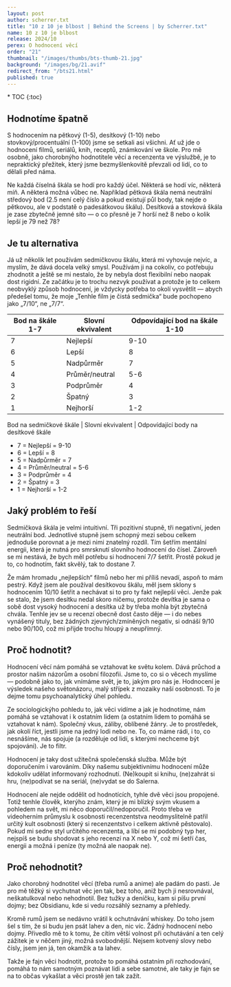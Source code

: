 ```yaml
---
layout: post
author: scherrer.txt
title: "10 z 10 je blbost | Behind the Screens | by Scherrer.txt"
name: 10 z 10 je blbost
release: 2024/10
perex: O hodnocení věcí
order: "21"
thumbnail: "/images/thumbs/bts-thumb-21.jpg"
background: "/images/bg/21.avif"
redirect_from: "/bts21.html"
published: true
---
```


<div id="toc"></div>
* TOC
{:toc}

## Hodnotíme špatně
S hodnocením na pětkový (1-5), desítkový (1-10) nebo stovkový/procentuální (1-100) jsme se setkali asi všichni. Ať už jde o hodnocení filmů, seriálů, knih, receptů, známkování ve škole. Pro mě osobně, jako chorobnýho hodnotitele věcí a recenzenta ve výslužbě, je to nepraktický přežitek, který jsme bezmyšlenkovitě převzali od lidí, co to dělali před náma.

Ne každá číselná škála se hodí pro každý účel. Některá se hodí víc, některá míň. A některá možná vůbec ne. Například pětková škála nemá neutrální středový bod (2.5 není celý číslo a pokud existují půl body, tak nejde o pětkovou, ale v podstatě o padesátkovou škálu). Desítková a stovková škála je zase zbytečně jemné síto — o co přesně je 7 horší než 8 nebo o kolik lepší je 79 než 78?

## Je tu alternativa
Já už několik let používám sedmičkovou škálu, která mi vyhovuje nejvíc, a myslím, že dává docela velký smysl. Používám ji na cokoliv, co potřebuju zhodnotit a ještě se mi nestalo, že by nebyla dost flexibilní nebo naopak dost rigidní. Ze začátku je to trochu nezvyk používat a protože je to celkem neobvyklý způsob hodnocení, je vždycky potřeba to okolí vysvětlit — abych předešel tomu, že moje „Tenhle film je čistá sedmička“ bude pochopeno jako „7/10“, ne „7/7“.

| Bod na škále 1-7 | Slovní ekvivalent | Odpovídající bod na škále 1-10 |
| ---------------- | ----------------- | ------------------------------ |
| 7                | Nejlepší          | 9-10                           |
| 6                | Lepší             | 8                              |
| 5                | Nadpůrměr         | 7                              |
| 4                | Průměr/neutral    | 5-6                            |
| 3                | Podprůměr         | 4                              |
| 2                | Špatný            | 3                              |
| 1                | Nejhorší          | 1-2                            |

Bod na sedmičkové škále | Slovní ekvivalent | Odpovídající body na desítkové škále
- 7 = Nejlepší = 9-10
- 6 = Lepší = 8
- 5 = Nadpůrměr = 7
- 4 = Průměr/neutral = 5-6
- 3 = Podprůměr = 4
- 2 = Špatný = 3
- 1 = Nejhorší = 1-2

## Jaký problém to řeší
Sedmičková škála je velmi intuitivní. Tři pozitivní stupně, tři negativní, jeden neutrální bod. Jednotlivé stupně jsem schopný mezi sebou celkem jednoduše porovnat a je mezi nimi znatelný rozdíl. Tím šetřím mentální energii, která je nutná pro smrsknutí slovního hodnocení do čísel. Zároveň se mi nestává, že bych měl potřebu si hodnocení 7/7 šetřit. Prostě pokud je to, co hodnotím, fakt skvělý, tak to dostane 7. 

Že mám hromadu „nejlepších“ filmů nebo her mi příliš nevadí, aspoň to mám pestrý. Když jsem ale používal desítkovou škálu, měl jsem sklony s hodnocením 10/10 šetřit a nechávat si to pro ty fakt nejlepší věci. Jenže pak se stalo, že jsem desítku nedal skoro ničemu, protože devítka je sama o sobě dost vysoký hodnocení a desítka už by třeba mohla být zbytečná chvála. Tenhle jev se u recenzí obecně dost často děje — i do nebes vynášený tituly, bez žádných zjevných/zmíněných negativ, si odnáší 9/10 nebo 90/100, což mi přijde trochu hloupý a neupřímný.

## Proč hodnotit?
Hodnocení věcí nám pomáhá se vztahovat ke světu kolem. Dává průchod a prostor našim názorům a osobní filozofii. Jsme to, co si o věcech myslíme — podobně jako to, jak vnímáme svět, je to, jakým pro nás je. Hodnocení je výsledek našeho světonázoru, malý střípek z mozaiky naší osobnosti. To je dejme tomu psychoanalytický úhel pohledu.

Ze sociologickýho pohledu to, jak věci vidíme a jak je hodnotíme, nám pomáhá se vztahovat i k ostatním lidem (a ostatním lidem to pomáhá se vztahovat k nám). Společný vkus, záliby, oblíbené žánry. Je to prostředek, jak okolí říct, jestli jsme na jedný lodi nebo ne. To, co máme rádi, i to, co nesnášíme, nás spojuje (a rozděluje od lidí, s kterými nechceme být spojováni). Je to filtr.

Hodnocení je taky dost užitečná společenská služba. Může být doporučením i varováním. Díky našemu subjektivnímu hodnocení může kdokoliv udělat informovaný rozhodnutí. (Ne)koupit si knihu, (ne)zahrát si hru, (ne)podívat se na seriál, (ne)vydat se do Salerna.

Hodnocení ale nejde oddělit od hodnotících, tyhle dvě věci jsou propojené. Totiž tenhle člověk, kterýho znám, který je mi blízký svým vkusem a pohledem na svět, mi něco doporučil/nedoporučil. Proto třeba ve videoherním průmyslu k osobnosti recenzentstva neodmyslitelně patřil určitý kult osobnosti (který si recenzentstvo i celkem aktivně pěstovalo). Pokud mi sedne styl určitého recenzenta, a líbí se mi podobný typ her, nejspíš se budu shodovat s jeho recenzí na X nebo Y, což mi šetří čas, energii a možná i peníze (ty možná ale naopak ne).

## Proč nehodnotit?
Jako chorobný hodnotitel věcí (třeba rumů a anime) ale padám do pasti. Je pro mě těžký si vychutnat věc jen tak, bez toho, aniž bych ji nesrovnával, neškatulkoval nebo nehodnotil. Bez tužky a deníčku, kam si píšu první dojmy; bez Obsidianu, kde si vedu rozsáhlý seznamy a přehledy.

Kromě rumů jsem se nedávno vrátil k ochutnávání whiskey. Do toho jsem šel s tím, že si budu jen psát lahev a den, nic víc. Žádný hodnocení nebo dojmy. Přivedlo mě to k tomu, že cítím větší volnost při ochutávání a ten celý zážitek je v něčem jiný, možná svobodnější. Nejsem kotvený slovy nebo čísly, jsem jen já, ten okamžik a ta lahev.

Takže je fajn věci hodnotit, protože to pomáhá ostatním při rozhodování, pomáhá to nám samotným poznávat lidi a sebe samotné, ale taky je fajn se na to občas vykašlat a věci prostě jen tak zažít.